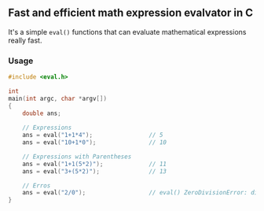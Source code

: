 ## Fast and efficient math expression evalvator in C

It's a simple `eval()` functions that can evaluate mathematical expressions really fast. 

### Usage
```c
#include <eval.h>

int
main(int argc, char *argv[])
{
    double ans;
    
    // Expressions
    ans = eval("1+1*4");                // 5
    ans = eval("10+1*0");               // 10

    // Expressions with Parentheses
    ans = eval("1+1(5*2)");             // 11
    ans = eval("3+(5*2)");              // 13

    // Erros
    ans = eval("2/0");                  // eval() ZeroDivisionError: division by zero
}

```